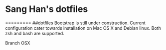 # Sang Han's dotfiles
=========
##dotfiles
Bootstrap is still under construction. Current configuration cater towards installation on Mac OS X and Debian linux. Both zsh and bash are supported.

Branch OSX


